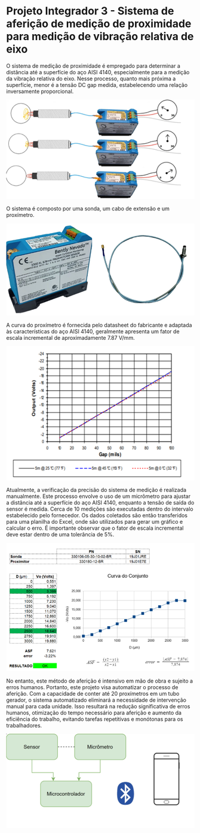 # Projeto Integrador 3 - Sistema de aferição de medição de proximidade para medição de vibração relativa de eixo

O sistema de medição de proximidade é empregado para determinar a distância até a superfície do aço AISI 4140, especialmente para a medição da vibração relativa do eixo. Nesse processo, quanto mais próxima a superfície, menor é a tensão DC gap medida, estabelecendo uma relação inversamente proporcional.

![](https://github.com/maiteluisaa/pi3/blob/main/figures/sensor.jpeg)

O sistema é composto por uma sonda, um cabo de extensão e um proxímetro. 

![](https://github.com/maiteluisaa/pi3/blob/main/figures/componentes.png)

A curva do proxímetro é fornecida pelo datasheet do fabricante e adaptada às características do aço AISI 4140, geralmente apresenta um fator de escala incremental de aproximadamente 7.87 V/mm.

![](https://github.com/maiteluisaa/pi3/blob/main/figures/curva.png)

Atualmente, a verificação da precisão do sistema de medição é realizada manualmente. Este processo envolve o uso de um micrômetro para ajustar a distância até a superfície do aço AISI 4140, enquanto a tensão de saída do sensor é medida. Cerca de 10 medições são executadas dentro do intervalo estabelecido pelo fornecedor. Os dados coletados são então transferidos para uma planilha do Excel, onde são utilizados para gerar um gráfico e calcular o erro. É importante observar que o fator de escala incremental deve estar dentro de uma tolerância de 5%.

![](https://github.com/maiteluisaa/pi3/blob/main/figures/afericaomanual.png)

No entanto, este método de aferição é intensivo em mão de obra e sujeito a erros humanos. Portanto, este projeto visa automatizar o processo de aferição. Com a capacidade de conter até 20 proxímetros em um tubo gerador, o sistema automatizado eliminará a necessidade de intervenção manual para cada unidade. Isso resultará na redução significativa de erros humanos, otimização do tempo necessário para aferição e aumento da eficiência do trabalho, evitando tarefas repetitivas e monótonas para os trabalhadores.

![](https://github.com/maiteluisaa/pi3/blob/main/figures/sistema.png)

